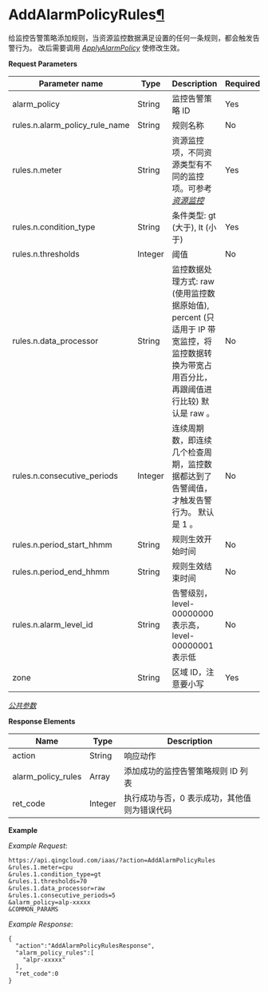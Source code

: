 ---
---

# AddAlarmPolicyRules[¶](#addalarmpolicyrules "永久链接至标题")

给监控告警策略添加规则，当资源监控数据满足设置的任何一条规则，都会触发告警行为。 改后需要调用 [_ApplyAlarmPolicy_](apply_alarm_policy.html#api-apply-alarm-policy) 使修改生效。

**Request Parameters**

| Parameter name | Type | Description | Required |
| --- | --- | --- | --- |
| alarm_policy | String | 监控告警策略 ID | Yes |
| rules.n.alarm_policy_rule_name | String | 规则名称 | No |
| rules.n.meter | String | 资源监控项，不同资源类型有不同的监控项。可参考 [_资源监控_](../monitor/index.html#api-monitor) | Yes |
| rules.n.condition_type | String | 条件类型: gt (大于), lt (小于) | Yes |
| rules.n.thresholds | Integer | 阈值 | No |
| rules.n.data_processor | String | 监控数据处理方式: raw (使用监控数据原始值), percent (只适用于 IP 带宽监控，将监控数据转换为带宽占用百分比，再跟阈值进行比较) 默认是 raw 。 | No |
| rules.n.consecutive_periods | Integer | 连续周期数，即连续几个检查周期，监控数据都达到了告警阈值，才触发告警行为。 默认是 1 。 | No |
| rules.n.period_start_hhmm | String | 规则生效开始时间 | No |
| rules.n.period_end_hhmm | String | 规则生效结束时间 | No |
| rules.n.alarm_level_id | String | 告警级别，level-00000000 表示高，level-00000001表示低 | No |
| zone | String | 区域 ID，注意要小写 | Yes |

[_公共参数_](../../common/parameters.html#api-common-parameters)

**Response Elements**

| Name | Type | Description |
| --- | --- | --- |
| action | String | 响应动作 |
| alarm_policy_rules | Array | 添加成功的监控告警策略规则 ID 列表 |
| ret_code | Integer | 执行成功与否，0 表示成功，其他值则为错误代码 |

**Example**

_Example Request_:

```
https://api.qingcloud.com/iaas/?action=AddAlarmPolicyRules
&rules.1.meter=cpu
&rules.1.condition_type=gt
&rules.1.thresholds=70
&rules.1.data_processor=raw
&rules.1.consecutive_periods=5
&alarm_policy=alp-xxxxx
&COMMON_PARAMS
```

_Example Response_:

```
{
  "action":"AddAlarmPolicyRulesResponse",
  "alarm_policy_rules":[
    "alpr-xxxxx"
  ],
  "ret_code":0
}
```
